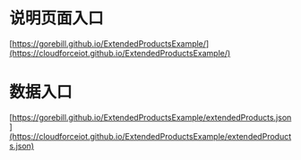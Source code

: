# 说明页面入口

[https://gorebill.github.io/ExtendedProductsExample/](https://cloudforceiot.github.io/ExtendedProductsExample/)


# 数据入口

[https://gorebill.github.io/ExtendedProductsExample/extendedProducts.json](https://cloudforceiot.github.io/ExtendedProductsExample/extendedProducts.json)
